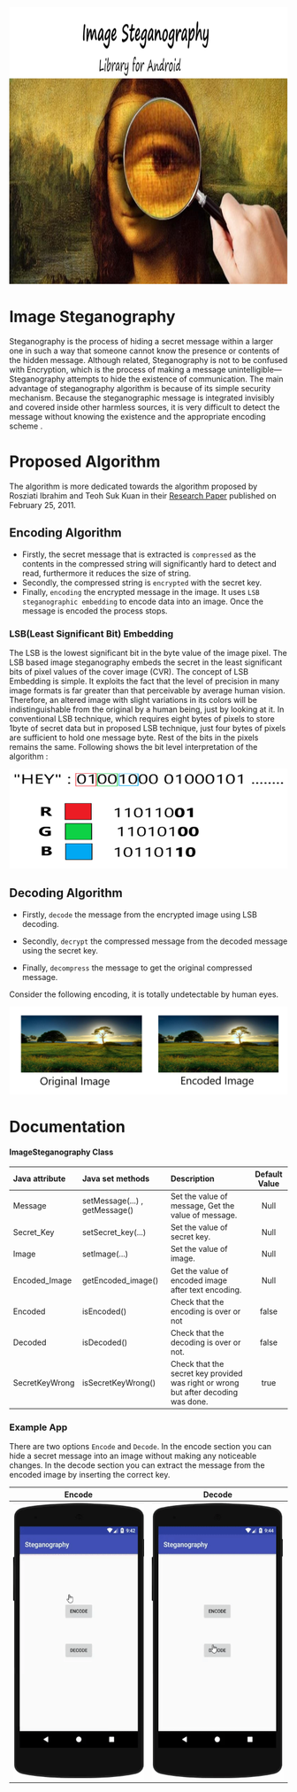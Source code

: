 <img src="https://github.com/MohiniShinde2103/Image-Steganography-Android-App/blob/main/images/cover.png" height = "500px"/>

# Image Steganography
Steganography is the process of hiding a secret message within a larger one in such a way that someone  cannot know the presence or contents of the hidden message. Although related, Steganography is not to be confused with Encryption, which is the process of making a message unintelligible—Steganography attempts to hide the existence of communication.
The main advantage of steganography algorithm is because of its simple security mechanism. Because the steganographic message is integrated invisibly and covered inside other harmless sources, it is very difficult to detect the message without knowing
the existence and the appropriate encoding scheme .

# Proposed Algorithm
The algorithm is more dedicated towards the algorithm proposed by Rosziati Ibrahim and Teoh Suk Kuan in their [Research Paper](https://arxiv.org/ftp/arxiv/papers/1112/1112.2809.pdf) published on February 25, 2011.
## Encoding Algorithm
- Firstly, the secret message that is extracted is `compressed` as the contents in the compressed string will significantly hard to detect and read, furthermore it reduces the size of string.
- Secondly, the compressed string is `encrypted` with the secret key.
- Finally, `encoding` the encrypted message in the image. It uses `LSB steganographic embedding` to encode data into an image. Once the message is encoded the process stops.
### LSB(Least Significant Bit) Embedding
The LSB is the lowest significant bit in the byte value of the image pixel.
The  LSB  based  image  steganography  embeds  the  secret  in the  least  significant  bits  of  pixel  values  of  the  cover  image (CVR).
The concept of LSB Embedding is simple. It exploits the fact that the level of precision in many image formats is far greater than that perceivable by average human vision. Therefore, an altered image with slight variations in its colors will be indistinguishable from the original by a human being, just by looking at it. In conventional LSB technique, which requires eight bytes of pixels to store 1byte of secret data but in proposed LSB technique, just four bytes of pixels are sufficient to hold one message byte. Rest of the bits in the pixels remains the same.
Following shows the bit level interpretation of the algorithm :  
<div align="center"><img src="/images/lsb1.png"/></div>

## Decoding Algorithm
- Firstly, `decode` the message from the encrypted image using LSB decoding.

- Secondly, `decrypt` the compressed message from the decoded message using the secret key.

- Finally, `decompress` the message to get the original compressed message.   

Consider the following encoding, it is totally undetectable by human eyes.
<div align="center"><img src="/images/original_encoded.png"/></div>


# Documentation

#### ImageSteganography Class

| Java attribute     | Java set methods                | Description                                                  | Default Value |
| :---------------- | :------------------------------ | :----------------------------------------------------------- | :-----------: |
| Message | setMessage(...) , getMessage() | Set the value of message, Get the value of message. | Null      |
| Secret_Key | setSecret_key(...) | Set the value of secret key. | Null      |
| Image  | setImage(...) | Set the value of image.              | Null      |
| Encoded_Image | getEncoded_image() | Get the value of encoded image after text encoding. | Null       |
| Encoded | isEncoded() | Check that the encoding is over or not | false       |
| Decoded | isDecoded() | Check that the decoding is over or not. | false       |
| SecretKeyWrong | isSecretKeyWrong() | Check that the secret key provided was right or wrong but after decoding was done. | true     |


### Example App

There are two options `Encode` and `Decode`. In the encode section you can hide a secret message into an image without making any noticeable changes. In the decode section you can extract the message from the encoded image by inserting the correct key.


|                            Encode                            |                            Decode                            |
| :----------------------------------------------------------: | :----------------------------------------------------------: |
| <img src="https://github.com/MohiniShinde2103/Image-Steganography-Android-App/blob/main/images/encode.gif" height = "500px"/> | <img src="https://github.com/MohiniShinde2103/Image-Steganography-Android-App/blob/main/images/decode.gif" height = "500px"/> |



